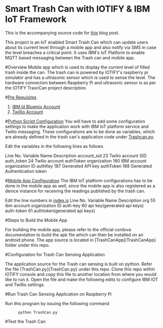 # Smart Trash Can with IOTIFY & IBM IoT Framework

This is the accompanying source code for [this](https://blog.iotify.io/monitor-your-trash-can-with-iotify-ibm-iot-framework/) blog post.

This project is an IoT enabled Smart Trash Can which can update users about its current level through a mobile app and also notify via SMS in case the level breaches a critical point. It uses IBM's IoT Platform to enable MQTT based messaging between the Trash can and mobile app. 

#Overview
Mobile app which is used to display the current level of filled trash inside the can. The trash can is powered by IOTIFY's raspberry pi simulator and has a ultrasonic sensor which is used to sense the level.  The hardware connection between Raspberry Pi and ultrasonic sensor is as per the IOTIFY TrasnCan project description.


#[Pre Requisites](#pre-requisites)

1. [IBM Id Bluemix Account](https://console.ng.bluemix.net/registration/) 
2. [Twillio Account](https://www.twilio.com/try-twilio)


#[Python Script Configuration](#python-script-config)
You will have to add some configuration settings to make the application work with IBM IoT platform service and Twilio messaging.
These configurations are to be done as variables, which are already defined in the trash can's application code under [Trashcan.py](https://github.com/iotify/smarttrash/blob/master/Trashcan.py).

Edit the variables in the following lines as follows 

Line No.            Variable Name       Description
account_sid	23 		Twilio account SID
auth_token	24 		Twilio account authToken
organization	180 		IBM account organization ID
authKey		187 		Generated API key
authToken		188 		Generated Authentication token

#[Mobile App Configuration](#mobile-app-config)
The IBM IoT platform configurations has to be done in the mobile app as well, since the mobile app is also registered as a device instance for receiving the readings published by the trash can.

Edit the line numbers in [index.js](https://github.com/iotify/smarttrash/blob/master/TrashCanApp/www/js/index.js)
Line No.             Variable Name       Description
org 		 55		 ibm account organization ID
auth-key		 60		 api key(generated api keys)	
auth-token	 61	   	 authtoken(generated api keys)


#Steps to Build the Mobile App

For building the mobile app, please refer to the official cordova documentation to build the apk file which can then be installed on an android phone. The app source is located in [TrashCanApp](TrashCanApp} folder under this repo.


#Configuration for Trash Can Sensing Application

The application source for the Trash can sensing is built on python. Refer the file [TrashCan.py](TrashCan.py} under this repo.
Clone this repo within IOTIFY console and copy this file to another location from where you would like to run it. 
Open the file and make the following edits to configure IBM IOT and Twillio settings. 


#Run Trash Can Sensing Application on Raspberry Pi

Run this program by issuing the following command

          python TrashCan.py





#Test the Trash Can


